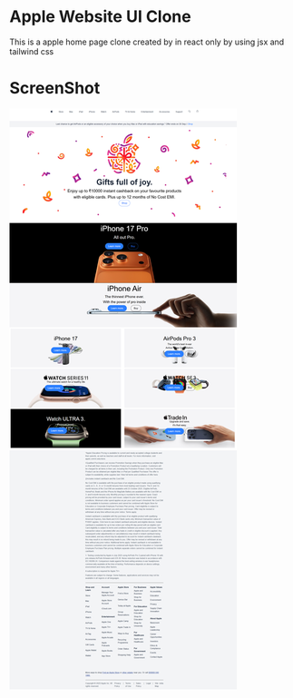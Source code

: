 # Apple Website UI Clone
<p>This is a apple home page clone created by in react only by using jsx and tailwind css</p>

# ScreenShot

<img src="./src/images/screenshot.png"></img>